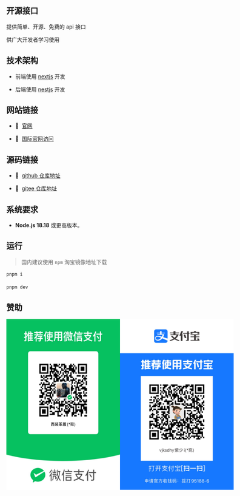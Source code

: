## 开源接口

提供简单、开源、免费的 api 接口

供广大开发者学习使用

## 技术架构

- 前端使用 [nextjs](https://nextjs.org/) 开发

- 后端使用 [nestjs](https://nestjs.com/) 开发

## 网站链接

- 🚗&nbsp;&nbsp;[官网](https://www.openapijs.com/)

- 🚗&nbsp;&nbsp;[国际官网访问](https://openapijs.vercel.app/)

## 源码链接

- 🔰&nbsp;&nbsp;[github 仓库地址](https://github.com/ytlyy1773/open-api-blog.git)

- 🔰&nbsp;&nbsp;[gitee 仓库地址](https://gitee.com/ytlyy1773/open-api-blog.git)

## 系统要求

- **Node.js 18.18** 或更高版本。

## 运行

> 国内建议使用 `npm` 淘宝镜像地址下载

```bash
pnpm i

pnpm dev
```

## 赞助

<div style="display: flex; justify-content: space-between;">
    <img src="./public/images/wechat.png" alt="微信赞助" width="300" height="450" />
    <img src="./public/images/zhifubao.png" alt="支付宝赞助" width="300" height="450" />
</div>
